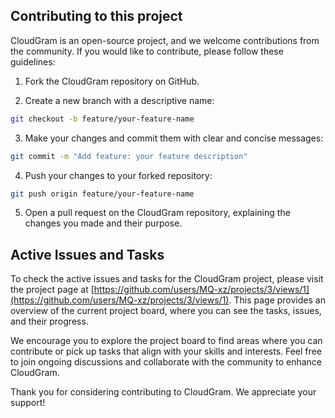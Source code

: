 ## Contributing to this project

CloudGram is an open-source project, and we welcome contributions from the community. If you would like to contribute, please follow these guidelines:

1. Fork the CloudGram repository on GitHub.

2. Create a new branch with a descriptive name:

```bash
git checkout -b feature/your-feature-name
```

3. Make your changes and commit them with clear and concise messages:

```bash
git commit -m "Add feature: your feature description"
```

4. Push your changes to your forked repository:

```bash
git push origin feature/your-feature-name
```

5. Open a pull request on the CloudGram repository, explaining the changes you made and their purpose.

## Active Issues and Tasks

To check the active issues and tasks for the CloudGram project, please visit the project page at [https://github.com/users/MQ-xz/projects/3/views/1](https://github.com/users/MQ-xz/projects/3/views/1). This page provides an overview of the current project board, where you can see the tasks, issues, and their progress.

We encourage you to explore the project board to find areas where you can contribute or pick up tasks that align with your skills and interests. Feel free to join ongoing discussions and collaborate with the community to enhance CloudGram.

Thank you for considering contributing to CloudGram. We appreciate your support!
